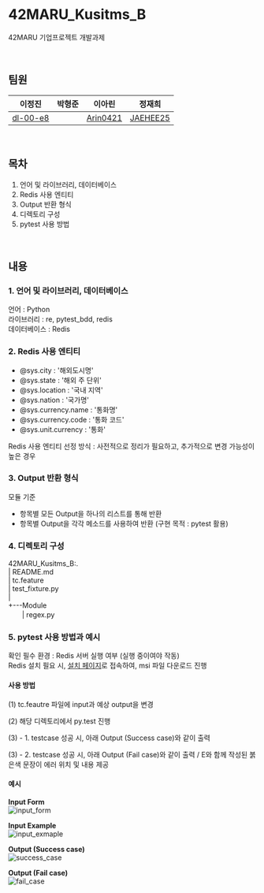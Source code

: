 # 42MARU_Kusitms_B
42MARU 기업프로젝트 개발과제

<br>

## 팀원
|이정진|박형준|이아린|정재희|
|:---:|:---:|:---:|:---:|
|[dl-00-e8](https://github.com/dl-00-e8)||[Arin0421](https://github.com/Arin0421)|[JAEHEE25](https://github.com/JAEHEE25)|  

<br>

## 목차
1. 언어 및 라이브러리, 데이터베이스
2. Redis 사용 엔티티
3. Output 반환 형식
4. 디렉토리 구성
5. pytest 사용 방법

<br>

## 내용

###  1. 언어 및 라이브러리, 데이터베이스
언어 : Python  
라이브러리 : re, pytest_bdd, redis  
데이터베이스 : Redis

### 2. Redis 사용 엔티티
- @sys.city : '해외도시명'
- @sys.state : '해외 주 단위'
- @sys.location : '국내 지역'
- @sys.nation : '국가명'
- @sys.currency.name : '통화명'
- @sys.currency.code : '통화 코드'
- @sys.unit.currency : '통화'

Redis 사용 엔티티 선정 방식 : 사전적으로 정리가 필요하고, 추가적으로 변경 가능성이 높은 경우

### 3. Output 반환 형식
모듈 기준
- 항목별 모든 Output을 하나의 리스트를 통해 반환  
- 항목별 Output을 각각 메소드를 사용하여 반환 (구현 목적 : pytest 활용)


### 4. 디렉토리 구성
42MARU_Kusitms_B:.  
|   README.md  
|   tc.feature  
|   test_fixture.py   
|               
+---Module  
　　|   regex.py
        

### 5. pytest 사용 방법과 예시
확인 필수 환경 : Redis 서버 실행 여부 (실행 중이여야 작동)  
Redis 설치 필요 시, [설치 페이지](https://github.com/microsoftarchive/redis/releases)로 접속하여, msi 파일 다운로드 진행

#### 사용 방법
(1) tc.feautre 파일에 input과 예상 output을 변경

(2) 해당 디렉토리에서 py.test 진행

(3) - 1. testcase 성공 시, 아래 Output (Success case)와 같이 출력

(3) - 2. testcase 성공 시, 아래 Output (Fail case)와 같이 출력 / E와 함께 작성된 붉은색 문장이 에러 위치 및 내용 제공

#### 예시
**Input Form**  
![input_form](https://user-images.githubusercontent.com/76556999/191917756-ee1b0a8c-6d26-4e8c-b477-16329c475dd7.png)

**Input Example**  
![input_exmaple](https://user-images.githubusercontent.com/76556999/191917751-51360588-7374-40c1-958a-098f0c19e2d1.png)

**Output (Success case)**  
![success_case](https://user-images.githubusercontent.com/76556999/191917758-f1b11072-eb76-47fd-b4a7-1728e681e3bf.png)

**Output (Fail case)**  
![fail_case](https://user-images.githubusercontent.com/76556999/191917744-71292622-afc3-4f12-8217-ec53fff9da8c.png)
